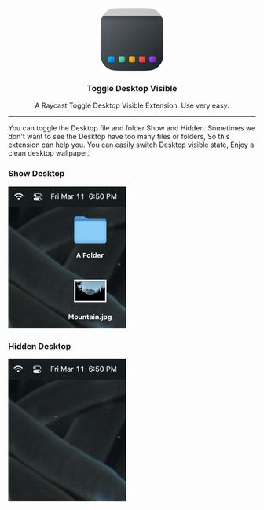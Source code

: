 <p align="center">
   <img src="./assets/logo.png" width="128">
</p>
<h3 align="center"> 
   <strong style="">Toggle Desktop Visible</strong>
   <br>
</h3>
<p align="center">
  <span>
    A Raycast Toggle Desktop Visible Extension. Use very easy.
  </span>
</p>

---

You can toggle the Desktop file and folder Show and Hidden. Sometimes we don't want to see the Desktop have too many files or folders,
So this extension can help you. You can easily switch Desktop visible state, Enjoy a clean desktop wallpaper.

### Show Desktop

<img src="./assets/shown.png" width="240">

### Hidden Desktop

<img src="./assets/hidden.png" width="240">

